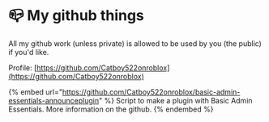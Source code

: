 # 📪 My github things

All my github work (unless private) is allowed to be used by you (the public) if you'd like.

Profile: [https://github.com/Catboy522onroblox](https://github.com/Catboy522onroblox)

{% embed url="https://github.com/Catboy522onroblox/basic-admin-essentials-announceplugin" %}
Script to make a plugin with Basic Admin Essentials. More information on the github.
{% endembed %}

